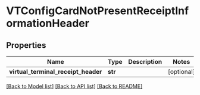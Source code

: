 # VTConfigCardNotPresentReceiptInformationHeader

## Properties
Name | Type | Description | Notes
------------ | ------------- | ------------- | -------------
**virtual_terminal_receipt_header** | **str** |  | [optional] 

[[Back to Model list]](../README.md#documentation-for-models) [[Back to API list]](../README.md#documentation-for-api-endpoints) [[Back to README]](../README.md)


